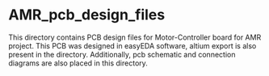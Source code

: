 # AMR_pcb_design_files
This directory contains PCB design files for Motor-Controller board for AMR project.
This PCB was designed in easyEDA software, altium export is also present in the directory.
Additionally, pcb schematic and connection diagrams are also placed in this directory.

